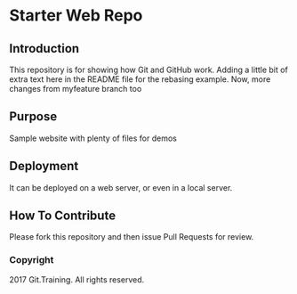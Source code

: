 # Starter Web Repo

## Introduction

This repository is for showing how Git and GitHub work. Adding a little bit of extra text here in the README file for the rebasing example. Now, more changes from myfeature branch too

## Purpose

Sample website with plenty of files for demos

## Deployment

It can be deployed on a web server, or even in a local server.

## How To Contribute

Please fork this repository and then issue Pull Requests for review.

### Copyright

2017 Git.Training. All rights reserved.

